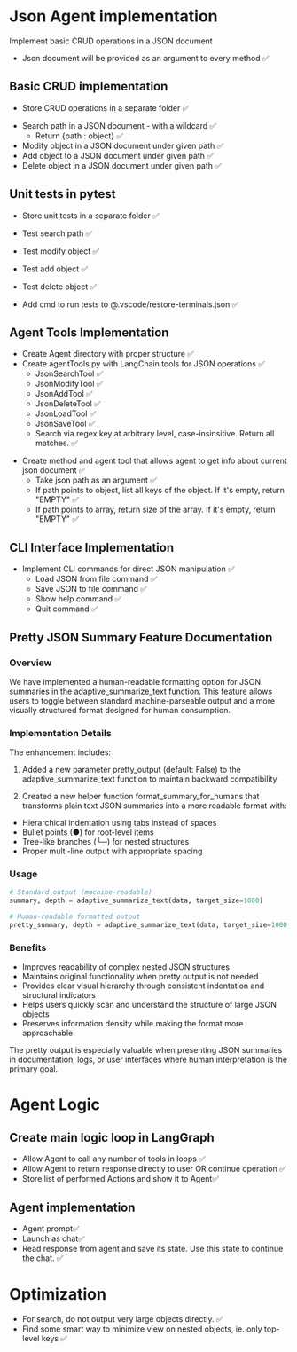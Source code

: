 # Json Agent implementation

Implement basic CRUD operations in a JSON document

+ Json document will be provided as an argument to every method ✅

## Basic CRUD implementation

* Store CRUD operations in a separate folder ✅

+ Search path in a JSON document - with a wildcard ✅
    - Return {path : object} ✅
+ Modify object in a JSON document under given path ✅
+ Add object to a JSON document under given path ✅
+ Delete object in a JSON document under given path ✅

## Unit tests in pytest

* Store unit tests in a separate folder ✅

+ Test search path ✅
+ Test modify object ✅
+ Test add object ✅
+ Test delete object ✅

+ Add cmd to run tests to @.vscode/restore-terminals.json ✅

## Agent Tools Implementation

* Create Agent directory with proper structure ✅
* Create agentTools.py with LangChain tools for JSON operations ✅
  - JsonSearchTool ✅
  - JsonModifyTool ✅
  - JsonAddTool ✅
  - JsonDeleteTool ✅
  - JsonLoadTool ✅
  - JsonSaveTool ✅
  - Search via regex key at arbitrary level, case-insinsitive. Return all matches. ✅

- Create method and agent tool that allows agent to get info about current json document ✅
  - Take json path as an argument ✅
  - If path points to object, list all keys of the object. If it's empty, return "EMPTY" ✅
  - If path points to array, return size of the array. If it's empty, return "EMPTY" ✅

## CLI Interface Implementation

* Implement CLI commands for direct JSON manipulation ✅
  - Load JSON from file command ✅
  - Save JSON to file command ✅
  - Show help command ✅
  - Quit command ✅

## Pretty JSON Summary Feature Documentation
### Overview

We have implemented a human-readable formatting option for JSON summaries in the adaptive_summarize_text function. This feature allows users to toggle between standard machine-parseable output and a more visually structured format designed for human consumption.

### Implementation Details
The enhancement includes:
1. Added a new parameter pretty_output (default: False) to the adaptive_summarize_text function to maintain backward compatibility

2. Created a new helper function format_summary_for_humans that transforms plain text JSON summaries into a more readable format with:

* Hierarchical indentation using tabs instead of spaces
* Bullet points (●) for root-level items
* Tree-like branches (└─) for nested structures
* Proper multi-line output with appropriate spacing

### Usage

```python
# Standard output (machine-readable)
summary, depth = adaptive_summarize_text(data, target_size=1000)

# Human-readable formatted output
pretty_summary, depth = adaptive_summarize_text(data, target_size=1000, pretty_output=True)
```

### Benefits

* Improves readability of complex nested JSON structures
* Maintains original functionality when pretty output is not needed
* Provides clear visual hierarchy through consistent indentation and structural indicators
* Helps users quickly scan and understand the structure of large JSON objects
* Preserves information density while making the format more approachable

The pretty output is especially valuable when presenting JSON summaries in documentation, logs, or user interfaces where human interpretation is the primary goal.


# Agent Logic

## Create main logic loop in LangGraph

* Allow Agent to call any number of tools in loops ✅
* Allow Agent to return response directly to user OR continue operation ✅
* Store list of performed Actions and show it to Agent✅

## Agent implementation

* Agent prompt✅
* Launch as chat✅
* Read response from agent and save its state. Use this state to continue the chat. ✅

# Optimization

* For search, do not output very large objects directly. ✅
* Find some smart way to minimize view on nested objects, ie. only top-level keys ✅